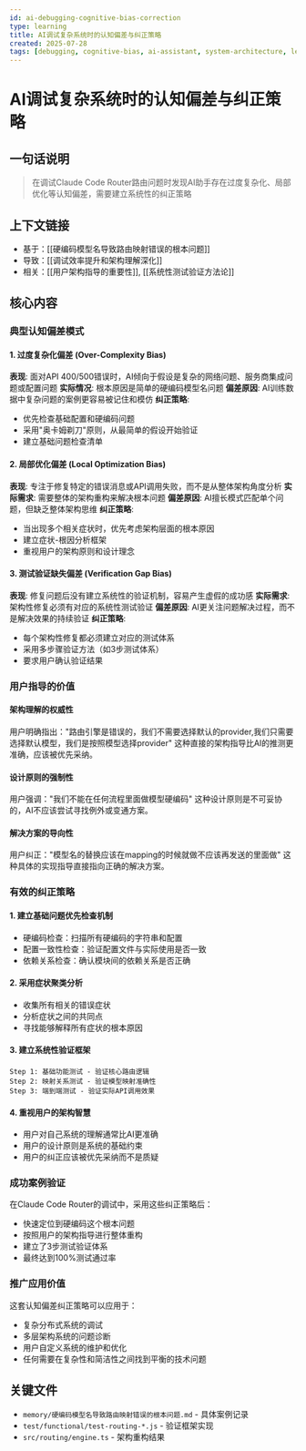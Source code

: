```yaml
---
id: ai-debugging-cognitive-bias-correction
type: learning
title: AI调试复杂系统时的认知偏差与纠正策略
created: 2025-07-28
tags: [debugging, cognitive-bias, ai-assistant, system-architecture, learning]
---
```


# AI调试复杂系统时的认知偏差与纠正策略

## 一句话说明
> 在调试Claude Code Router路由问题时发现AI助手存在过度复杂化、局部优化等认知偏差，需要建立系统性的纠正策略

## 上下文链接
- 基于：[[硬编码模型名导致路由映射错误的根本问题]]
- 导致：[[调试效率提升和架构理解深化]]
- 相关：[[用户架构指导的重要性]], [[系统性测试验证方法论]]

## 核心内容

### 典型认知偏差模式

#### 1. 过度复杂化偏差 (Over-Complexity Bias)
**表现**: 面对API 400/500错误时，AI倾向于假设是复杂的网络问题、服务商集成问题或配置问题
**实际情况**: 根本原因是简单的硬编码模型名问题
**偏差原因**: AI训练数据中复杂问题的案例更容易被记住和模仿
**纠正策略**: 
- 优先检查基础配置和硬编码问题
- 采用"奥卡姆剃刀"原则，从最简单的假设开始验证
- 建立基础问题检查清单

#### 2. 局部优化偏差 (Local Optimization Bias)
**表现**: 专注于修复特定的错误消息或API调用失败，而不是从整体架构角度分析
**实际需求**: 需要整体的架构重构来解决根本问题
**偏差原因**: AI擅长模式匹配单个问题，但缺乏整体架构思维
**纠正策略**:
- 当出现多个相关症状时，优先考虑架构层面的根本原因
- 建立症状-根因分析框架
- 重视用户的架构原则和设计理念

#### 3. 测试验证缺失偏差 (Verification Gap Bias)
**表现**: 修复问题后没有建立系统性的验证机制，容易产生虚假的成功感
**实际需求**: 架构性修复必须有对应的系统性测试验证
**偏差原因**: AI更关注问题解决过程，而不是解决效果的持续验证
**纠正策略**:
- 每个架构性修复都必须建立对应的测试体系
- 采用多步骤验证方法（如3步测试体系）
- 要求用户确认验证结果

### 用户指导的价值

#### 架构理解的权威性
用户明确指出："路由引擎是错误的，我们不需要选择默认的provider,我们只需要选择默认模型，我们是按照模型选择provider"
这种直接的架构指导比AI的推测更准确，应该被优先采纳。

#### 设计原则的强制性
用户强调："我们不能在任何流程里面做模型硬编码"
这种设计原则是不可妥协的，AI不应该尝试寻找例外或变通方案。

#### 解决方案的导向性
用户纠正："模型名的替换应该在mapping的时候就做不应该再发送的里面做"
这种具体的实现指导直接指向正确的解决方案。

### 有效的纠正策略

#### 1. 建立基础问题优先检查机制
- 硬编码检查：扫描所有硬编码的字符串和配置
- 配置一致性检查：验证配置文件与实际使用是否一致
- 依赖关系检查：确认模块间的依赖关系是否正确

#### 2. 采用症状聚类分析
- 收集所有相关的错误症状
- 分析症状之间的共同点
- 寻找能够解释所有症状的根本原因

#### 3. 建立系统性验证框架
```
Step 1: 基础功能测试 - 验证核心路由逻辑
Step 2: 映射关系测试 - 验证模型映射准确性  
Step 3: 端到端测试 - 验证实际API调用效果
```

#### 4. 重视用户的架构智慧
- 用户对自己系统的理解通常比AI更准确
- 用户的设计原则是系统的基础约束
- 用户的纠正应该被优先采纳而不是质疑

### 成功案例验证
在Claude Code Router的调试中，采用这些纠正策略后：
- 快速定位到硬编码这个根本问题
- 按照用户的架构指导进行整体重构
- 建立了3步测试验证体系
- 最终达到100%测试通过率

### 推广应用价值
这套认知偏差纠正策略可以应用于：
- 复杂分布式系统的调试
- 多层架构系统的问题诊断
- 用户自定义系统的维护和优化
- 任何需要在复杂性和简洁性之间找到平衡的技术问题

## 关键文件
- `memory/硬编码模型名导致路由映射错误的根本问题.md` - 具体案例记录
- `test/functional/test-routing-*.js` - 验证框架实现
- `src/routing/engine.ts` - 架构重构结果